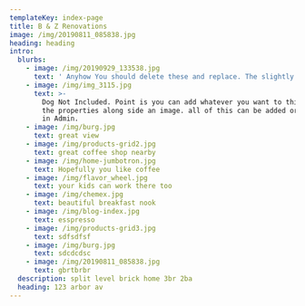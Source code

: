 ```yaml
---
templateKey: index-page
title: B & Z Renovations
image: /img/20190811_085838.jpg
heading: heading
intro:
  blurbs:
    - image: /img/20190929_133538.jpg
      text: ' Anyhow You should delete these and replace. The slightly harder Part is setting the font colors and formatting. that has to be done in code. Also I can add new inputs or map capability but that will eventually push you to hitting request quota and incurring cost. I will give you info regarding usage cost beyond the free deployment level.'
    - image: /img/img_3115.jpg
      text: >-
        Dog Not Included. Point is you can add whatever you want to this to sell
        the properties along side an image. all of this can be added or deleted
        in Admin.
    - image: /img/burg.jpg
      text: great view
    - image: /img/products-grid2.jpg
      text: great coffee shop nearby
    - image: /img/home-jumbotron.jpg
      text: Hopefully you like coffee
    - image: /img/flavor_wheel.jpg
      text: your kids can work there too
    - image: /img/chemex.jpg
      text: beautiful breakfast nook
    - image: /img/blog-index.jpg
      text: esspresso
    - image: /img/products-grid3.jpg
      text: sdfsdfsf
    - image: /img/burg.jpg
      text: sdcdcdsc
    - image: /img/20190811_085838.jpg
      text: gbrtbrbr
  description: split level brick home 3br 2ba
  heading: 123 arbor av
---
```


